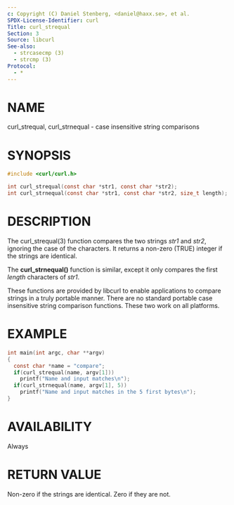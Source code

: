 ```yaml
---
c: Copyright (C) Daniel Stenberg, <daniel@haxx.se>, et al.
SPDX-License-Identifier: curl
Title: curl_strequal
Section: 3
Source: libcurl
See-also:
  - strcasecmp (3)
  - strcmp (3)
Protocol:
  - *
---
```


# NAME

curl_strequal, curl_strnequal - case insensitive string comparisons

# SYNOPSIS

~~~c
#include <curl/curl.h>

int curl_strequal(const char *str1, const char *str2);
int curl_strnequal(const char *str1, const char *str2, size_t length);
~~~

# DESCRIPTION

The curl_strequal(3) function compares the two strings *str1* and
*str2*, ignoring the case of the characters. It returns a non-zero (TRUE)
integer if the strings are identical.

The **curl_strnequal()** function is similar, except it only compares the
first *length* characters of *str1*.

These functions are provided by libcurl to enable applications to compare
strings in a truly portable manner. There are no standard portable case
insensitive string comparison functions. These two work on all platforms.

# EXAMPLE

~~~c
int main(int argc, char **argv)
{
  const char *name = "compare";
  if(curl_strequal(name, argv[1]))
    printf("Name and input matches\n");
  if(curl_strnequal(name, argv[1], 5))
    printf("Name and input matches in the 5 first bytes\n");
}
~~~

# AVAILABILITY

Always

# RETURN VALUE

Non-zero if the strings are identical. Zero if they are not.
